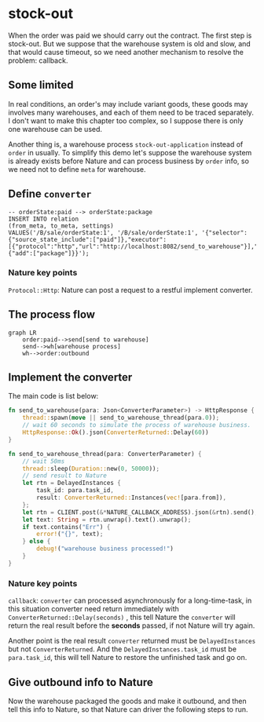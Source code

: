 # stock-out

When the order was paid we should carry out the contract. The first step is stock-out. But we suppose that the warehouse system is old and slow, and that would cause timeout, so we need another mechanism to resolve the problem: callback.

## Some limited

In real conditions, an order's may include variant goods, these goods may involves many warehouses,  and each of them need to be traced separately. I don't want to make this chapter too complex, so I suppose there is only one warehouse can be used.

Another thing is, a warehouse process `stock-out-application` instead of `order` in usually. To simplify this demo  let's suppose the warehouse system is already exists before Nature and can process business by `order` info, so we need not to define `meta` for warehouse.

## Define `converter`

```sqlite
-- orderState:paid --> orderState:package
INSERT INTO relation
(from_meta, to_meta, settings)
VALUES('/B/sale/orderState:1', '/B/sale/orderState:1', '{"selector":{"source_state_include":["paid"]},"executor":[{"protocol":"http","url":"http://localhost:8082/send_to_warehouse"}],"target_states":{"add":["package"]}}');
```

### Nature key points

`Protocol::Http`: Nature can post a request to a restful implement converter.

## The process flow

```mermaid
graph LR
	order:paid-->send[send to warehouse]
	send-->wh[warehouse process]
	wh-->order:outbound	
```

## Implement the converter

The main code is list below:

```rust
fn send_to_warehouse(para: Json<ConverterParameter>) -> HttpResponse {
    thread::spawn(move || send_to_warehouse_thread(para.0));
    // wait 60 seconds to simulate the process of warehouse business.
    HttpResponse::Ok().json(ConverterReturned::Delay(60))
}

fn send_to_warehouse_thread(para: ConverterParameter) {
    // wait 50ms
    thread::sleep(Duration::new(0, 50000));
    // send result to Nature
    let rtn = DelayedInstances {
        task_id: para.task_id,
        result: ConverterReturned::Instances(vec![para.from]),
    };
    let rtn = CLIENT.post(&*NATURE_CALLBACK_ADDRESS).json(&rtn).send();
    let text: String = rtn.unwrap().text().unwrap();
    if text.contains("Err") {
        error!("{}", text);
    } else {
        debug!("warehouse business processed!")
    }
}
```

### Nature key points

`callback`: `converter` can processed asynchronously for a long-time-task, in this situation converter need return immediately with `ConverterReturned::Delay(seconds)` , this tell Nature the `converter` will return the real result before the **seconds** passed, if not Nature will try again.

Another point is the real result `converter` returned must be `DelayedInstances` but not `ConverterReturned`. And the  `DelayedInstances.task_id` must be  `para.task_id`, this will tell Nature to restore the unfinished task and go on.

## Give outbound info to Nature

Now the warehouse packaged the goods and make it outbound, and then tell this info to Nature, so that Nature can driver the following steps to run.